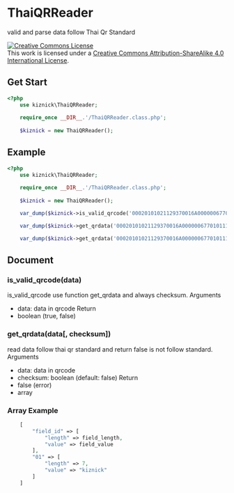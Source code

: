 # ThaiQRReader
valid and parse data follow Thai Qr Standard

[![Creative Commons License](https://i.creativecommons.org/l/by-sa/4.0/88x31.png)](http://creativecommons.org/licenses/by-sa/4.0/)  
This work is licensed under a [Creative Commons Attribution-ShareAlike 4.0 International License](http://creativecommons.org/licenses/by-sa/4.0/).

## Get Start
```php
<?php
    use kiznick\ThaiQRReader;
    
    require_once __DIR__.'/ThaiQRReader.class.php';
    
    $kiznick = new ThaiQRReader();
```

## Example
```php
<?php
    use kiznick\ThaiQRReader;
    
    require_once __DIR__.'/ThaiQRReader.class.php';
    
    $kiznick = new ThaiQRReader();

    var_dump($kiznick->is_valid_qrcode('00020101021129370016A000000677010111011300660000000005802TH530376463048956')); // return true or false

    var_dump($kiznick->get_qrdata('00020101021129370016A000000677010111011300660000000005802TH530376463048956', true)); // return array or false (check sum)

    var_dump($kiznick->get_qrdata('00020101021129370016A000000677010111011300660000000005802TH5303764', false)); // return array or false (not check sum)
```

## Document
### is_valid_qrcode(data)
is_valid_qrcode use function get_qrdata and always checksum.
Arguments
 - data: data in qrcode
Return
 - boolean (true, false)

### get_qrdata(data[, checksum])
read data follow thai qr standard and return false is not follow standard.
Arguments
 - data: data in qrcode
 - checksum: boolean (default: false)
Return
 - false (error)
 - array

### Array Example
```php
    [
        "field_id" => [
            "length" => field_length,
            "value" => field_value
        ],
        "01" => [
            "length" => 7,
            "value" => "kiznick"
        ]
    ]
 ```